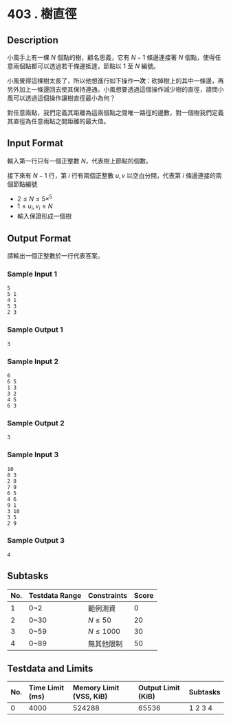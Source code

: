 # 403 . 樹直徑

## Description

小風手上有一棵 $N$ 個點的樹，顧名思義，它有 $N-1$ 條邊連接著 $N$ 個點，使得任意兩個點都可以透過若干條邊抵達，節點以 $1$ 至 $N$ 編號。

小風覺得這棵樹太長了，所以他想進行如下操作**一次**：砍掉樹上的其中一條邊，再另外加上一條邊回去使其保持連通。小風想要透過這個操作減少樹的直徑，請問小風可以透過這個操作讓樹直徑最小為何？

對任意兩點，我們定義其距離為這兩個點之間唯一路徑的邊數，對一個樹我們定義其直徑為任意兩點之間距離的最大值。

## Input Format

輸入第一行只有一個正整數 $N$，代表樹上節點的個數。

接下來有 $N-1$ 行，第 $i$ 行有兩個正整數 $u,v$ 以空白分開，代表第 $i$ 條邊連接的兩個節點編號

- $2\le N \le 5\times ^5$
- $1 \leq u_i, v_i \leq N$
- 輸入保證形成一個樹

## Output Format

請輸出一個正整數於一行代表答案。

### Sample Input 1

```
5
5 1
4 1
5 3
2 3
```

### Sample Output 1

```
3
```



### Sample Input 2

```
6
6 5
1 3
3 2
4 5
6 3
```

### Sample Output 2

```
3
```

### Sample Input 3

```
10
8 3
2 8
7 9
6 5
4 6
9 1
3 10
3 5
2 9
```

### Sample Output 3

```
4
```

## Subtasks

| No.  | Testdata Range | Constraints | Score |
| :--- | :------------- | :---------- | :---- |
| 1    | 0~2            | 範例測資    | 0     |
| 2    | 0~30           | $N\le 50$   | 20    |
| 3    | 0~59           | $N\le 1000$ | 30    |
| 4    | 0~89           | 無其他限制  | 50    |

## Testdata and Limits
| No.  | Time Limit (ms) | Memory Limit (VSS, KiB) | Output Limit (KiB) | Subtasks |
| :--- | :-------------- | :---------------------- | :----------------- | :------- |
| 0    | 4000            | 524288                  | 65536              | 1 2 3 4  |